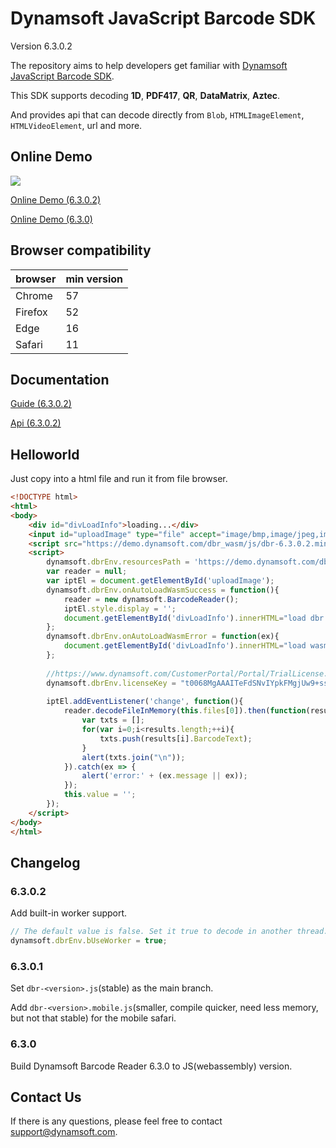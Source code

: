 # Dynamsoft JavaScript Barcode SDK

Version 6.3.0.2

The repository aims to help developers get familiar with [Dynamsoft JavaScript Barcode SDK](https://www.dynamsoft.com/Products/barcode-recognition-javascript.aspx).

This SDK supports decoding **1D**, **PDF417**, **QR**, **DataMatrix**, **Aztec**.

And provides api that can decode directly from `Blob`, `HTMLImageElement`, `HTMLVideoElement`, url and more.

## Online Demo

<img src="https://github.com/dynamsoft-dbr/javascript-barcode/raw/master/img/dbr-wasm-demo-scaning.jpg">

[Online Demo (6.3.0.2)](https://htmlpreview.github.io/?https://github.com/dynamsoft-dbr/javascript-barcode/blob/master/examples/decodeVideoWithSettings/barcode_reader_javascript.html)

[Online Demo (6.3.0)](https://demo.dynamsoft.com/dbr_wasm/barcode_reader_javascript.html)

## Browser compatibility

| browser | min version |
|-|-|
| Chrome | 57 |
| Firefox | 52 |
| Edge | 16 |
| Safari | 11 |

## Documentation

[Guide (6.3.0.2)](https://github.com/dynamsoft-dbr/javascript-barcode/blob/master/documents/guide-original.md)

[Api (6.3.0.2)](https://github.com/dynamsoft-dbr/javascript-barcode/blob/master/documents/api-original.md)

## Helloworld

Just copy into a html file and run it from file browser.

```html
<!DOCTYPE html>
<html>
<body>
    <div id="divLoadInfo">loading...</div>
    <input id="uploadImage" type="file" accept="image/bmp,image/jpeg,image/png,image/gif" style="display:none">
    <script src="https://demo.dynamsoft.com/dbr_wasm/js/dbr-6.3.0.2.min.js"></script>
    <script>
        dynamsoft.dbrEnv.resourcesPath = 'https://demo.dynamsoft.com/dbr_wasm/js';
        var reader = null;
        var iptEl = document.getElementById('uploadImage');
        dynamsoft.dbrEnv.onAutoLoadWasmSuccess = function(){
            reader = new dynamsoft.BarcodeReader();
            iptEl.style.display = '';
            document.getElementById('divLoadInfo').innerHTML="load dbr wasm success.";
        };
        dynamsoft.dbrEnv.onAutoLoadWasmError = function(ex){
            document.getElementById('divLoadInfo').innerHTML="load wasm failed: "+(ex.message || ex);
        };
        
        //https://www.dynamsoft.com/CustomerPortal/Portal/TrialLicense.aspx
        dynamsoft.dbrEnv.licenseKey = "t0068MgAAAITeFdSNvIYpkFMgjUw9+ssQhJwCsd78AhMIVO6NOdYfu1TQcDLwJvtO7y5bgYrZZXrq11jkf5UVL5Y5CVpb9nU=";
        
        iptEl.addEventListener('change', function(){
            reader.decodeFileInMemory(this.files[0]).then(function(results){
                var txts = [];
                for(var i=0;i<results.length;++i){
                    txts.push(results[i].BarcodeText);
                }
                alert(txts.join("\n"));
            }).catch(ex => {
                alert('error:' + (ex.message || ex));
            });
            this.value = '';
        });
    </script>
</body>
</html>
```

## Changelog

### 6.3.0.2

Add built-in worker support.

```js
// The default value is false. Set it true to decode in another thread. By this way, UI would not stuck.
dynamsoft.dbrEnv.bUseWorker = true;
```

### 6.3.0.1

Set `dbr-<version>.js`(stable) as the main branch.

Add `dbr-<version>.mobile.js`(smaller, compile quicker, need less memory, but not that stable) for the mobile safari.

### 6.3.0

Build Dynamsoft Barcode Reader 6.3.0 to JS(webassembly) version.

## Contact Us

If there is any questions, please feel free to contact <a href="mailto:support@dynamsoft.com?subject=DBR%20webassembly">support@dynamsoft.com</a>.
